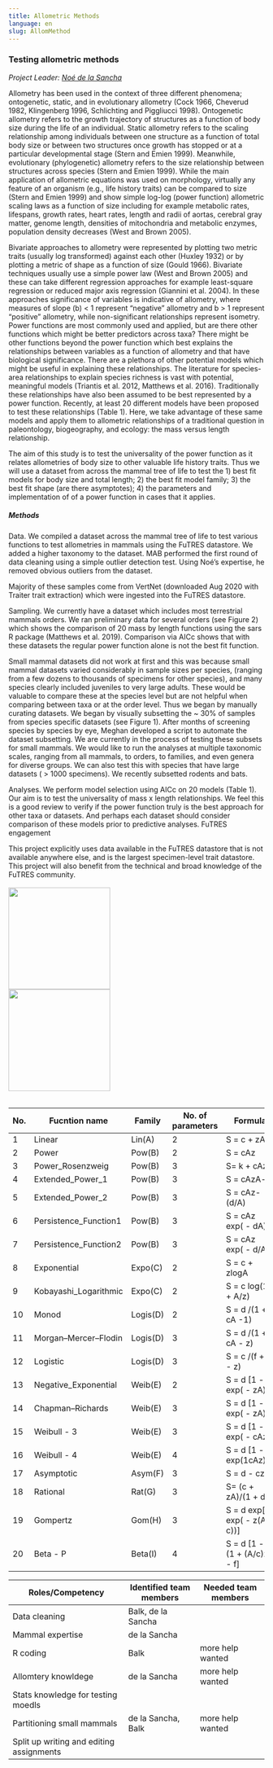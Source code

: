 ```yaml
---
title: Allometric Methods
language: en
slug: AllomMethod
---
```


<h3><b>Testing allometric methods</b></h3>
<i>Project Leader: <a href="mailto:delasancha@gmail.com">Noé de la Sancha</a></i>

<br>

<p>
    <p>
    Allometry has been used in the context of three different phenomena; ontogenetic, static, and in evolutionary allometry (Cock 1966, Cheverud 1982, Klingenberg 1996, Schlichting and Piggliucci 1998). Ontogenetic allometry refers to the growth trajectory of structures as a function of body size during the life of an individual. Static allometry refers to the scaling relationship among individuals between one structure as a function of total body size or between two structures once growth has stopped or at a particular developmental stage (Stern and Emien 1999). Meanwhile, evolutionary (phylogenetic) allometry refers to the size relationship between structures across species (Stern and Emien 1999). While the main application of allometric equations was used on morphology, virtually any feature of an organism (e.g., life history traits) can be compared to size (Stern and Emien 1999) and show simple log-log (power function) allometric scaling laws as a function of size including for example metabolic rates, lifespans, growth rates, heart rates, length and radii of aortas, cerebral gray matter, genome length, densities of mitochondria and metabolic enzymes, population density decreases (West and Brown 2005). 
<p>
    Bivariate approaches to allometry were represented by plotting two metric traits (usually log transformed) against each other (Huxley 1932) or by plotting a metric of shape as a function of size (Gould 1966). Bivariate techniques usually use a simple power law (West and Brown 2005) and these can take different regression approaches for example least-square regression or reduced major axis regression (Giannini et al. 2004). In these approaches significance of variables is indicative of allometry, where measures of slope (b) < 1 represent “negative” allometry and b > 1 represent “positive” allometry, while non-significant relationships represent isometry. Power functions are most commonly used and applied, but are there other functions which might be better predictors across taxa? There might be other functions beyond the power function which best explains the relationships between variables as a function of allometry and that have biological significance. There are a plethora of other potential models which might be useful in explaining these relationships. The literature for species-area relationships to explain species richness is vast with potential, meaningful models (Triantis et al. 2012, Matthews et al. 2016). Traditionally these relationships have also been assumed to be best represented by a power function. Recently, at least 20 different models have been proposed to test these relationships (Table 1). Here, we take advantage of these same models and apply them to allometric relationships of a traditional question in paleontology, biogeography, and ecology: the mass versus length relationship.
<p>
    The aim of this study is to test the universality of the power function as it relates allometries of body size to other valuable life history traits. Thus we will use a dataset from across the mammal tree of life to test the 1) best fit models for body size and total length; 2) the best fit model family; 3) the best fit shape (are there asymptotes); 4) the parameters and implementation of of a power function in cases that it applies. 
<p>
<h5>Methods</h5>
<p>
    Data. We compiled a dataset across the mammal tree of life to test various functions to test allometries in mammals using the FuTRES datastore. We added a higher taxonomy to the dataset. MAB performed the first round of data cleaning using a simple outlier detection test. Using Noé’s expertise, he removed obvious outliers from the dataset.
<p>
    Majority of these samples come from VertNet (downloaded Aug 2020 with Traiter trait extraction) which were ingested into the FuTRES datastore.
<p>
    Sampling. We currently have a dataset which includes most terrestrial mammals orders. We ran preliminary data for several orders (see Figure 2) which shows the comparison of 20 mass by length functions using the sars R package (Matthews et al. 2019). Comparison via AICc shows that with these datasets the regular power function alone is not the best fit function. 
<p>
    Small mammal datasets did not work at first and this was because small mammal datasets varied considerably in sample sizes per species, (ranging from a few dozens to thousands of specimens for other species), and many species clearly included juveniles to very large adults. These would be valuable to compare these at the species level but are not helpful when comparing between taxa or at the order level. Thus we began by manually curating datasets. We began by visually subsetting the ~ 30% of samples from species specific datasets (see Figure 1). After months of screening species by species by eye, Meghan developed a script to automate the dataset subsetting. We are currently in the process of testing these subsets for small mammals. We would like to run the analyses at multiple taxonomic scales, ranging from all mammals, to orders, to families, and even genera for diverse groups. We can also test this with species that have large datasets ( > 1000 specimens). We recently subsetted rodents and bats. 
<p>
    Analyses. We perform model selection using AICc on 20 models (Table 1). Our aim is to test the universality of mass x length relationships. We feel this is a good review to verify if the power function truly is the best approach for other taxa or datasets. And perhaps each dataset should consider comparison of these models prior to predictive analyses. 
FuTRES engagement
<p>
    This project explicitly uses data available in the FuTRES datastore that is not available anywhere else, and is the largest specimen-level trait datastore. This project will also benefit from the technical and broad knowledge of the FuTRES community.

<br>
    <br>
    
<img src="/media/NdlS_fig1.png" width="200" class="center">

<br>    
    
<img src="/media/NdlS_fig2.png" width="200" class="center">
    
<br>
    <br>

No. | Fucntion name | Family | No. of parameters | Formula | Shape
------ | ------ | ------ | ------ | ------ | ------
1 | Linear | Lin(A) | 2 | S = c + zA | Linear
2 | Power | Pow(B) | 2 | S = cAz | Convex
3 | Power_Rosenzweig | Pow(B) | 3 | S= k + cAz | Convex
4 | Extended_Power_1 | Pow(B) | 3 | S = cAzA-d | Both
5 | Extended_Power_2 | Pow(B) | 3 | S = cAz-(d/A) | Sigmoid
6 | Persistence_Function1 | Pow(B) | 3 | S = cAz exp( - dA) | Convex
7 | Persistence_Function2 | Pow(B) | 3 | S = cAz exp( - d/A) | Sigmoid
8 | Exponential | Expo(C) | 2 | S = c + zlogA | Convex
9 | Kobayashi_Logarithmic | Expo(C) | 2 | S = c log(1 + A/z) | Convex
10 | Monod | Logis(D) | 2 | S = d /(1 + cA -1) | Convex
11 | Morgan–Mercer–Flodin | Logis(D) | 3 | S = d /(1 + cA - z) | Sigmoid
12 | Logistic | Logis(D) | 3 | S = c /(f + A - z) | Sigmoid
13 | Negative_Exponential | Weib(E) | 2 | S = d [1 - exp( - zA)] | Convex
14 | Chapman–Richards | Weib(E) | 3 | S = d [1 - exp( - zA)]c | Sigmoid
15 | Weibull - 3 | Weib(E) | 3 | S = d [1 - exp( - cAz)] | Sigmoid
16 | Weibull - 4 | Weib(E) | 4 | S = d [1 - exp(1cAz)]d | Sigmoid
17 | Asymptotic | Asym(F) | 3 | S = d - czA | Convex
18 | Rational | Rat(G) | 3 | S= (c + zA)/(1 + dA) | Convex
19 | Gompertz | Gom(H) | 3 | S = d exp[ - exp( - z(A - c))] | Sigmoid
20 | Beta - P | Beta(I) | 4 | S = d [1 - (1 + (A/c)z) - f] | Sigmoid
    
Roles/Competency | Identified team members | Needed team members
------ | ------ | ------   
Data cleaning | Balk, de la Sancha |
Mammal expertise | de la Sancha | 
R coding | Balk | more help wanted
Allomtery knowldege | de la Sancha | more help wanted
Stats knowledge for testing moedls | | 
Partitioning small mammals | de la Sancha, Balk | more help wanted
Split up writing and editing assignments | |
